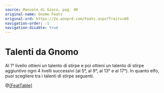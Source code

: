 ```yaml
---
source: Manuale di Gioco, pag. 40
original-name: Gnome Feats
original-srd: https://2e.aonprd.com/Feats.aspx?Traits=80
navigation-order: -1
navigation-disable: true
---
```


# Talenti da Gnomo

Al 1° livello ottieni un talento di stirpe e poi ottieni un talento di stirpe
aggiuntivo ogni 4 livelli successivi (al 5°, al 9°, al 13° e al 17°). In quanto
elfo, puoi scegliere tra i talenti di stirpe seguenti.

@[[FeatTable]](/stirpi/elfo/talenti)
